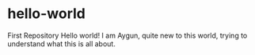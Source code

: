 # hello-world
First Repository
Hello world!
I am Aygun, quite new to this world, trying to understand what this is all about.
